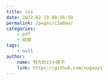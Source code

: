```yaml
---
title: css
date: 2022-02-10 08:56:59
permalink: /pages/c3a0aa/
categories:
    - pdf
    - 前端
tags:
    - null
author:
    name: 努力的it小胖子
    link: https://github.com/xugaoyi
---
```

